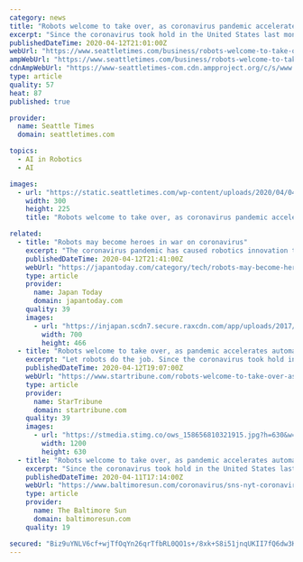 ```yaml
---
category: news
title: "Robots welcome to take over, as coronavirus pandemic accelerates automation"
excerpt: "Since the coronavirus took hold in the United States last month, AMP Robotics has seen a “significant” increase in orders for its robots that use artificial intelligence to sift through recycled material ... A new wave of automation could also mean that when companies start hiring again, they do so in smaller numbers."
publishedDateTime: 2020-04-12T21:01:00Z
webUrl: "https://www.seattletimes.com/business/robots-welcome-to-take-over-as-coronavirus-pandemic-accelerates-automation/"
ampWebUrl: "https://www.seattletimes.com/business/robots-welcome-to-take-over-as-coronavirus-pandemic-accelerates-automation/?amp=1"
cdnAmpWebUrl: "https://www-seattletimes-com.cdn.ampproject.org/c/s/www.seattletimes.com/business/robots-welcome-to-take-over-as-coronavirus-pandemic-accelerates-automation/?amp=1"
type: article
quality: 57
heat: 87
published: true

provider:
  name: Seattle Times
  domain: seattletimes.com

topics:
  - AI in Robotics
  - AI

images:
  - url: "https://static.seattletimes.com/wp-content/uploads/2020/04/04102020_Virus-Automation_114500-300x225.jpg"
    width: 300
    height: 225
    title: "Robots welcome to take over, as coronavirus pandemic accelerates automation"

related:
  - title: "Robots may become heroes in war on coronavirus"
    excerpt: "The coronavirus pandemic has caused robotics innovation to accelerate, according to Lesley Rohrbaugh, the director of research for the U.S. Consumer Technology Association. \"We are in a time of need for some of this technology, so it seems like benefits outweigh costs,\" Rohrbaugh said. Artificial intelligence, sensors and other capabilities ..."
    publishedDateTime: 2020-04-12T21:41:00Z
    webUrl: "https://japantoday.com/category/tech/robots-may-become-heroes-in-war-on-coronavirus"
    type: article
    provider:
      name: Japan Today
      domain: japantoday.com
    quality: 39
    images:
      - url: "https://injapan.scdn7.secure.raxcdn.com/app/uploads/2017/09/20728766_1544633632269161_1607214437966247907_o-700x466.jpg"
        width: 700
        height: 466
  - title: "Robots welcome to take over, as pandemic accelerates automation"
    excerpt: "Let robots do the job. Since the coronavirus took hold in the United States last month, AMP Robotics has seen a “significant” increase in orders for its robots that use artificial intelligence to sift through recycled material,"
    publishedDateTime: 2020-04-12T19:07:00Z
    webUrl: "https://www.startribune.com/robots-welcome-to-take-over-as-pandemic-accelerates-automation/569557772/"
    type: article
    provider:
      name: StarTribune
      domain: startribune.com
    quality: 39
    images:
      - url: "https://stmedia.stimg.co/ows_158656810321915.jpg?h=630&w=1200&fit=crop&bg=999&crop=faces"
        width: 1200
        height: 630
  - title: "Robots welcome to take over, as pandemic accelerates automation"
    excerpt: "Since the coronavirus took hold in the United States last month, AMP Robotics has seen a “significant” increase in orders for its robots that use artificial intelligence to sift through recycled material ... A new wave of automation could also mean that when companies start hiring again, they do so in smaller numbers."
    publishedDateTime: 2020-04-11T17:14:00Z
    webUrl: "https://www.baltimoresun.com/coronavirus/sns-nyt-coronavirus-workplace-robots-automation-20200411-bwhb2bsm5zb6npb7rap6qwdz7i-story.html"
    type: article
    provider:
      name: The Baltimore Sun
      domain: baltimoresun.com
    quality: 19

secured: "Biz9uYNLV6cf+wjTfOqYn26qrTfbRL0QO1s+/8xk+S8i51jnqUKII7fQ6dw3KCvICGY38sPiPXiPO6bC/Mt+F+A7Nnoz3VSF1dhXwDPHq5zHYDZk4PRnWXxBiSctqJnSZqWXeIDbD2Lm3z2bDS8igS1gPw7yaJN2X/ThfULJRmDuKxShn8vwPpKCfwwOw+7oNHH/qAnSnCqU9exeHpBSAd11/gykQJHmVfFz4YqyQzJuwX4WiT35Tcx/xb9EFLroMmZBvoStQRdnhoJXe5ie5/eRsY/YCMwwO8HMBN2Xo90H26yyeikOoOW8lStgTha6k5OfmigcA6lyp1syb0Kp7krdjoAhyapuU6W1Qvqfjb5c/IBc/DTu98DSoT7SHdZj92AchyEK4J+JwKTPh7mXYEXoHLW19MnfDeermSbh/Lw3B0sXH8V9fp842MxhthUMkvWlXAr4WyJJhgedOGlMdyw30evp+afD4aYS3c8lRLQ=;dWEC+r2f20IRU4ucZyccfA=="
---
```


